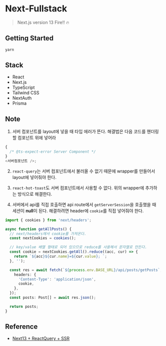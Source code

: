 # Next-Fullstack

> Next.js version 13 Fire!! 🔥

## Getting Started

```bash
yarn
```

## Stack

- React
- Next.js
- TypeScript
- Tailwind CSS
- NextAuth
- Prisma

## Note

1. 서버 컴포넌트를 layout에 넣을 때 타입 에러가 뜬다. 해결법은 다음 코드를 핸더링할 컴포넌트 위에 넣어라

```ts
{
  /* @ts-expect-error Server Component */
}
<서버컴포넌트 />;
```

2. `react-query`는 서버 컴포넌트에서 불러올 수 없기 때문에 wrapper를 만들어서 layout에 넣어줘야 한다.

3. `react-hot-toast`도 서버 컴포넌트에서 사용할 수 없다. 위의 wrapper에 추가하는 방식으로 해결한다.

4. 서버에서 api를 직접 호출하면 api route에서 `getServerSession`을 호출했을 때 세션이 **null**이 된다.
   해결하려면 header에 `cookie`를 직접 넣어줘야 한다.

```ts
import { cookies } from 'next/headers';

async function getAllPosts() {
  // next/headers에서 cookie를 가져온다.
  const nextCookies = cookies();

  // key/value 배열 형태로 되어 있으므로 reduce를 사용해서 문자열로 만든다.
  const cookie = nextCookies.getAll().reduce((acc, cur) => {
    return `${acc}${cur.name}=${cur.value}; `;
  }, '');

  const res = await fetch(`${process.env.BASE_URL}/api/posts/getPosts`, {
    headers: {
      'Content-Type': 'application/json',
      cookie,
    },
  });
  const posts: Post[] = await res.json();

  return posts;
}
```

## Reference

- [Next13 + ReactQuery + SSR](https://tanstack.com/query/latest/docs/react/guides/ssr)
